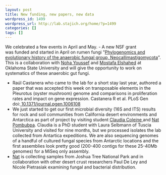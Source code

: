 ```yaml
---
layout: post
title: New funding, new papers, new data
wordpress_id: 1499
wordpress_url: http://lab.stajich.org/home/?p=1499
categories: []
tags: []
---
```

We celebrated a few events in April and May. - A new NSF grant was funded and started in April on rumen fungi "[Phylogenomics and evolutionary history of the anaerobic fungal group, Neocallimastigomycota](http://www.nsf.gov/awardsearch/showAward?AWD_ID=1557110)". This is a collaboration with [Noha Youssef](https://microbiology.okstate.edu/faculty/mostafa/people.html) and [Mostafa Elshahed](https://microbiology.okstate.edu/faculty/mostafa/elshahed.html) at Oklahoma State University and will give the opportunity to work on systematics of these anaerobic gut fungi.
 - Raúl Castanera who came to the lab for a short stay last year, authored a paper that was accepted this week on transposable elements in the Pleurotus (oyster mushroom) genome and comparisons in proliferation rates and impact on gene expression. Castanera R et al. PLoS Gen doi:[ 10.1371/journal.pgen.1006108](http://dx.doi.org/10.1371/journal.pgen.1006108)
 - We just started to get our first microbial diversity (16S and ITS) results for rock and soil communities from California desert environments and Antarctica as part of project by visiting student [Claudia Coleine ](/members/)and [Nat Pombubpa](/members/nuttapon-pombubpa/). Claudia is a PhD student with Laura Selbmann of Tuscia University and visited for nine months, but we processed isolates the lab collected from Antartica expeditions. We are also sequencing genomes of a handful of cultured fungal species from Antarctic locations and the first assemblies look pretty good (200-400 contigs for these 25-40Mb genomes) for a MiSeq only assembly.
 - [Nat](/members/nuttapon-pombubpa/) is collecting samples from Joshua Tree National Park and in collaboration with other desert crust researchers Paul De Ley and Nicole Pietrasiak examining fungal and bacterial distribution.
